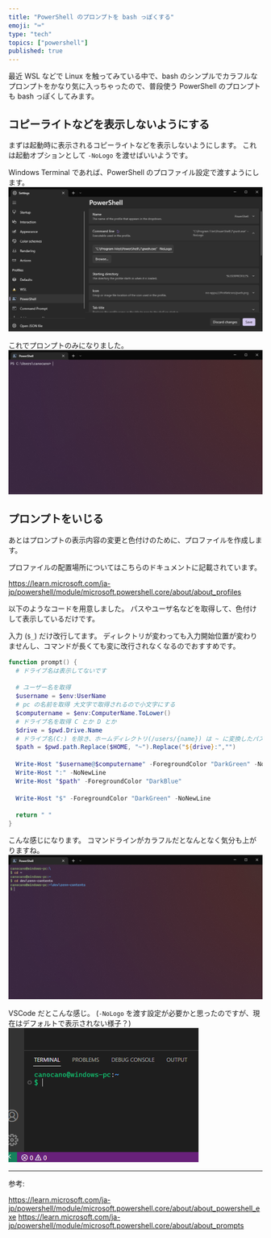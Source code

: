 ```yaml
---
title: "PowerShell のプロンプトを bash っぽくする"
emoji: "⌨"
type: "tech"
topics: ["powershell"]
published: true
---
```


最近 WSL などで Linux を触ってみている中で、bash のシンプルでカラフルなプロンプトをかなり気に入っちゃったので、普段使う PowerShell のプロンプトも bash っぽくしてみます。

## コピーライトなどを表示しないようにする

まずは起動時に表示されるコピーライトなどを表示しないようにします。
これは起動オプションとして `-NoLogo` を渡せばいいようです。

Windows Terminal であれば、PowerShell のプロファイル設定で渡すようにします。
![](/images/pwsh-bash-prompt/nologo-settings.png)

これでプロンプトのみになりました。
![](/images/pwsh-bash-prompt/nologo.png)

## プロンプトをいじる

あとはプロンプトの表示内容の変更と色付けのために、プロファイルを作成します。

プロファイルの配置場所についてはこちらのドキュメントに記載されています。

https://learn.microsoft.com/ja-jp/powershell/module/microsoft.powershell.core/about/about_profiles

以下のようなコードを用意しました。
パスやユーザ名などを取得して、色付けして表示しているだけです。

入力 (`$_`) だけ改行してます。
ディレクトリが変わっても入力開始位置が変わりませんし、コマンドが長くても変に改行されなくなるのでおすすめです。

```powershell:profile.ps1
function prompt() {
  # ドライブ名は表示してないです

  # ユーザー名を取得
  $username = $env:UserName
  # pc の名前を取得 大文字で取得されるので小文字にする
  $computername = $env:ComputerName.ToLower()
  # ドライブ名を取得 C とか D とか
  $drive = $pwd.Drive.Name
  # ドライブ名(C:) を除き、ホームディレクトリ(/users/{name}) は ~ に変換したパスを取得
  $path = $pwd.path.Replace($HOME, "~").Replace("${drive}:","")

  Write-Host "$username@$computername" -ForegroundColor "DarkGreen" -NoNewLine
  Write-Host ":" -NoNewLine
  Write-Host "$path" -ForegroundColor "DarkBlue"

  Write-Host "$" -ForegroundColor "DarkGreen" -NoNewLine

  return " "
}
```

こんな感じになります。
コマンドラインがカラフルだとなんとなく気分も上がりますね。
![](/images/pwsh-bash-prompt/result.png)

VSCode だとこんな感じ。
(`-NoLogo` を渡す設定が必要かと思ったのですが、現在はデフォルトで表示されない様子？)
![](/images/pwsh-bash-prompt/result-vscode.png)

---

参考:

https://learn.microsoft.com/ja-jp/powershell/module/microsoft.powershell.core/about/about_powershell_exe
https://learn.microsoft.com/ja-jp/powershell/module/microsoft.powershell.core/about/about_prompts
